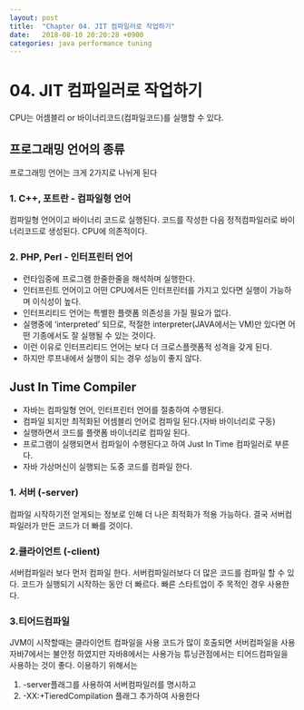 ```yaml
---
layout: post
title:  "Chapter 04. JIT 컴파일러로 작업하기"
date:   2018-08-10 20:20:28 +0900
categories: java performance tuning
---
```


# 04. JIT 컴파일러로 작업하기

CPU는 어셈블리 or 바이너리코드(컴파일코드)를 실행할 수 있다.

## 프로그래밍 언어의 종류

프로그래밍 언어는 크게 2가지로 나뉘게 된다

### 1. C++, 포트란 - 컴파일형 언어

컴파일형 언어이고 바이너리 코드로 실행된다.
코드를 작성한 다음 정적컴파일러로 바이너리코드로 생성된다.
CPU에 의존적이다.

### 2. PHP, Perl - 인터프린터 언어

- 런타임중에 프로그램 한줄한줄을 해석하며 실행한다.
- 인터프린트 언어이고 어떤 CPU에서든 인터프린터를 가지고 있다면 실행이 가능하며 이식성이 높다.
- 인터프리티드 언어는 특별한 플랫폼 의존성을 가질 필요가 없다. 
- 실행중에 ‘interpreted’ 되므로, 적절한 interpreter(JAVA에서는 VM)만 있다면 어떤 기종에서도 잘 실행될 수 있는 것이다. 
- 이런 이유로 인터프리티드 언어는 보다 더 크로스플랫폼적 성격을 갖게 된다.
- 하지만 루프내에서 실행이 되는 경우 성능이 좋지 않다.

## Just In Time Compiler

- 자바는 컴파일형 언어, 인터프린터 언어를 절충하여 수행된다.
- 컴파일 되지만 최적화된 어셈블리 언어로 컴파일 된다.(자바 바이너리로 구동)
- 실행하면서 코드를 플랫폼 바이너리로 컴파일 된다.
- 프로그램이 실행되면서 컴파일이 수행된다고 하여 Just In Time 컴파일러로 부른다.
- 자바 가상머신이 실행되는 도중 코드를 컴파일 한다.

### 1. 서버 (-server)

컴파일 시작하기전 얻게되는 정보로 인해 더 나은 최적화가 적용 가능하다.
결국 서버컴파일러가 만든 코드가 더 빠를 것이다.

### 2.클라이언트 (-client)

서버컴파일러 보다 먼저 컴파일 한다.
서버컴파일러보다 더 많은 코드를 컴파일 할 수 있다.
코드가 실행되기 시작하는 동안 더 빠르다.
빠른 스타트업이 주 목적인 경우 사용한다.

### 3.티어드컴파일

JVM이 시작할때는 클라이언트 컴파일을 사용
코드가 많이 호출되면 서버컴파일을 사용
자바7에서는 불안정 하였지만 자바8에서는 사용가능
튜닝관점에서는 티어드컴파일을 사용하는 것이 좋다.
이용하기 위해서는 
1. -server플래그를 사용하여 서버컴파일러를 명시하고
2. -XX:+TieredCompilation 플래그 추가하여 사용한다
